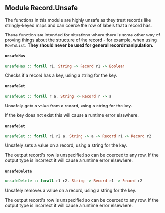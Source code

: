 ## Module Record.Unsafe

The functions in this module are highly unsafe as they treat records like
stringly-keyed maps and can coerce the row of labels that a record has.

These function are intended for situations where there is some other way of
proving things about the structure of the record - for example, when using
`RowToList`. **They should never be used for general record manipulation.**

#### `unsafeHas`

``` purescript
unsafeHas :: forall r1. String -> Record r1 -> Boolean
```

Checks if a record has a key, using a string for the key.

#### `unsafeGet`

``` purescript
unsafeGet :: forall r a. String -> Record r -> a
```

Unsafely gets a value from a record, using a string for the key.

If the key does not exist this will cause a runtime error elsewhere.

#### `unsafeSet`

``` purescript
unsafeSet :: forall r1 r2 a. String -> a -> Record r1 -> Record r2
```

Unsafely sets a value on a record, using a string for the key.

The output record's row is unspecified so can be coerced to any row. If the
output type is incorrect it will cause a runtime error elsewhere.

#### `unsafeDelete`

``` purescript
unsafeDelete :: forall r1 r2. String -> Record r1 -> Record r2
```

Unsafely removes a value on a record, using a string for the key.

The output record's row is unspecified so can be coerced to any row. If the
output type is incorrect it will cause a runtime error elsewhere.


